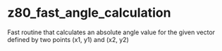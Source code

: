 # z80_fast_angle_calculation
Fast routine that calculates an absolute angle value for the given vector defined by two points (x1, y1) and (x2, y2)

